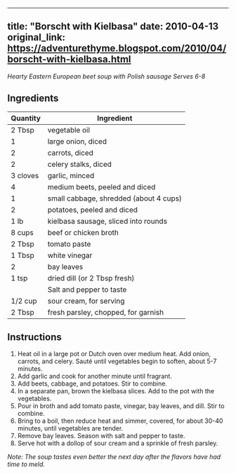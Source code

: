 <!-- filepath: /home/zacox/code/blogspot/adventurethyme/posts/2010-04-13-borscht-with-kielbasa-formatted.md -->
---
title: "Borscht with Kielbasa"
date: 2010-04-13
original_link: https://adventurethyme.blogspot.com/2010/04/borscht-with-kielbasa.html
---

_Hearty Eastern European beet soup with Polish sausage_
_Serves 6-8_

## Ingredients

| Quantity | Ingredient |
| -------- | ---------- |
| 2 Tbsp | vegetable oil |
| 1 | large onion, diced |
| 2 | carrots, diced |
| 2 | celery stalks, diced |
| 3 cloves | garlic, minced |
| 4 | medium beets, peeled and diced |
| 1 | small cabbage, shredded (about 4 cups) |
| 2 | potatoes, peeled and diced |
| 1 lb | kielbasa sausage, sliced into rounds |
| 8 cups | beef or chicken broth |
| 2 Tbsp | tomato paste |
| 1 Tbsp | white vinegar |
| 2 | bay leaves |
| 1 tsp | dried dill (or 2 Tbsp fresh) |
| | Salt and pepper to taste |
| 1/2 cup | sour cream, for serving |
| 2 Tbsp | fresh parsley, chopped, for garnish |

## Instructions

1. Heat oil in a large pot or Dutch oven over medium heat. Add onion, carrots, and celery. Sauté until vegetables begin to soften, about 5-7 minutes.
2. Add garlic and cook for another minute until fragrant.
3. Add beets, cabbage, and potatoes. Stir to combine.
4. In a separate pan, brown the kielbasa slices. Add to the pot with the vegetables.
5. Pour in broth and add tomato paste, vinegar, bay leaves, and dill. Stir to combine.
6. Bring to a boil, then reduce heat and simmer, covered, for about 30-40 minutes, until vegetables are tender.
7. Remove bay leaves. Season with salt and pepper to taste.
8. Serve hot with a dollop of sour cream and a sprinkle of fresh parsley.

_Note: The soup tastes even better the next day after the flavors have had time to meld._

